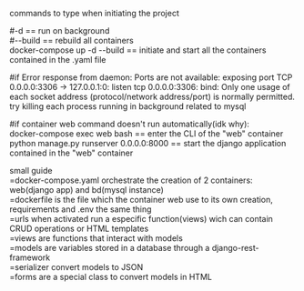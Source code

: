   commands to type when initiating the project

  #-d == run on background   
  #--build == rebuild all containers  
  docker-compose up -d --build == initiate and start all the containers contained in the .yaml file

  #if Error response from daemon: Ports are not available: exposing port TCP 0.0.0.0:3306 -> 127.0.0.1:0: listen tcp 0.0.0.0:3306: bind: Only one usage of each socket address (protocol/network address/port) is normally permitted.  
  try killing each process running in background related to mysql

  #if container web command doesn't run automatically(idk why):  
  docker-compose exec web bash == enter the CLI of the "web" container  
  python manage.py runserver 0.0.0.0:8000 == start the django application contained in the "web" container  

 
 small guide  
  =docker-compose.yaml orchestrate the creation of 2 containers: web(django app) and bd(mysql instance)  
  =dockerfile is the file which the container web use to its own creation, requirements and .env the same thing  
  =urls when activated run a especific function(views) wich can contain CRUD operations or HTML templates  
  =views are functions that interact with models  
  =models are variables stored in a database through a django-rest-framework  
  =serializer convert models to JSON  
  =forms are a special class to convert models in HTML  

